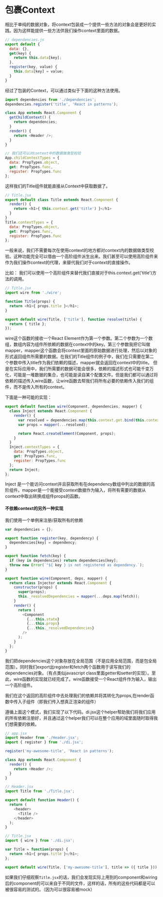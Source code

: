 # 包裹Context
相比于单纯的数据对象，将context包装成一个提供一些方法的对象会是更好的实践。因为这样能提供一些方法供我们操作context里面的数据。

```javascript
// dependencies.js
export default {
  data: {},
  get(key) {
    return this.data[key];
  },
  register(key, value) {
    this.data[key] = value;
  }
}

```
经过了包装的Context，可以通过类似于下面的这种方法使用。
```javascript
import dependencies from './dependencies';
dependencies.register('title', 'React in patterns');

class App extends React.Component {
  getChildContext() {
    return dependencies;
  }
  render() {
    return <Header />;
  }
}

// 我们还可以对context中的数据做类型校验
App.childContextTypes = {
  data: PropTypes.object,
  get: PropTypes.func,
  register: PropTypes.func
};
```

这样我们的Title组件就能直接从Context中获取数据了。
```javascript
// Title.jsx
export default class Title extends React.Component {
  render() {
    return <h1>{ this.context.get('title') }</h1>
  }
}
Title.contextTypes = {
  data: PropTypes.object,
  get: PropTypes.func,
  register: PropTypes.func
};
```

一般来说，我们不需要每次在使用context的地方都对context内的数据做类型校验。这种功能完全可以借由一个高阶组件派生出来。我们甚至可以使用高阶组件来作为我们操作context的代理，来替代我们对于context的直接操作。

比如： 我们可以使用一个高阶组件来替代我们直接对于this.context.get('title')方法的调用。
```javascript
// Title.jsx
import wire from './wire';

function Title(props) {
  return <h1>{ props.title }</h1>;
}

export default wire(Title, ['title'], function resolve(title) {
  return { title };
});
```

wire这个函数的接收一个React Element作为第一个参数。第二个参数为一个数组，数组内容为组件所依赖的数据在context中的key。第三个参数我把它叫做mapper，mapper这个函数会将context里面的原始数据进行处理，然后以对象的形式返回组件所需要的数据。在我们的Title组件的例子中，我们在只需要在第二个参数中传入title作为我们依赖的描述，mapper就会返回在context中的title。
但是在实际应用中，我们所需要的数据可能会很多，依赖的描述形式也可能千变万化，可能是一堆数据的集合，也可能是读自某个配置文件。但是我们都可以通过将依赖的描述传入wire函数，让wire函数去帮我们将所有必要的依赖传入我们的组件，而不是传入所有的context。

下面是一种可能的实现：
```javascript
export default function wire(Component, dependencies, mapper) {
  class Inject extends React.Component {
    render() {
      var resolved = dependencies.map(this.context.get.bind(this.context));
      var props = mapper(...resolved);

      return React.createElement(Component, props);
    }
  }
  Inject.contextTypes = {
    data: PropTypes.object,
    get: PropTypes.func,
    register: PropTypes.func
  };
  return Inject;
};
```

Inject 是一个能访问context并且获取所有在dependency数组中列出的数据的高阶组件。mapper是一个能接受context数据作为输入，将所有需要的数据从context中取出转换成组件props的函数。

#### 不依赖context的另外一种实现
我们使用一个单例来注册/获取所有的依赖
```javascript
var dependencies = {};

export function register(key, dependency) {
  dependencies[key] = dependency;
}

export function fetch(key) {
  if (key in dependencies) return dependencies[key];
  throw new Error(`"${ key } is not registered as dependency.`);
}

export function wire(Component, deps, mapper) {
  return class Injector extends React.Component {
    constructor(props) {
      super(props);
      this._resolvedDependencies = mapper(...deps.map(fetch));
    }
    render() {
      return (
        <Component
          {...this.state}
          {...this.props}
          {...this._resolvedDependencies}
        />
      );
    }
  };
}
```

我们把dependencies这个对象存放在全局范围（不是应用全局范围，而是包全局范围）。同时我们export出register和fetch两个函数用于读写我们的dependencies对象。（有点类似javascript class里面getter和setter的实现）。至此，wire函数的实现就已经完成了。wire函数接受一个React组件作为输入，输出一个高阶组件。

我们在这个返回的高阶组件中去处理我们的依赖并将其转化为props,在render函数中传入子组件（即我们传入想真正渲染的组件）

遵循上面这个模式，我们实现了以下代码。di.jsx这个helper帮助我们将我们应用的所有依赖注册好，并且通过这个helper我们可以在整个应用的域里面随时取得我们想需要的依赖。

```javascript
// app.jsx
import Header from './Header.jsx';
import { register } from './di.jsx';

register('my-awesome-title', 'React in patterns');

class App extends React.Component {
  render() {
    return <Header />;
  }
}
```
```javascript
// Header.jsx
import Title from './Title.jsx';

export default function Header() {
  return (
    <header>
      <Title />
    </header>
  );
}
```
```javascript
// Title.jsx
import { wire } from './di.jsx';

var Title = function(props) {
  return <h1>{ props.title }</h1>;
};

export default wire(Title, ['my-awesome-title'], title => ({ title }));
```

如果我们仔细观察`Title.jsx`的话，我们会发现实际上用到的component和wiring后的component的可以来自于不同的文件，这样的话，所有的这些代码都是可以被很容易的测试的。（因为可以很容易被mock）
